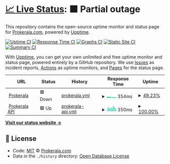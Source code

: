 # [📈 Live Status](https://prokerala.github.io/uptime): <!--live status--> **🟧 Partial outage**

This repository contains the open-source uptime monitor and status page for [Prokerala.com](https://www.prokerala.com/), powered by [Upptime](https://github.com/upptime/upptime).

[![Uptime CI](https://github.com/koj-co/upptime/workflows/Uptime%20CI/badge.svg)](https://github.com/koj-co/upptime/actions?query=workflow%3A%22Uptime+CI%22)
[![Response Time CI](https://github.com/koj-co/upptime/workflows/Response%20Time%20CI/badge.svg)](https://github.com/koj-co/upptime/actions?query=workflow%3A%22Response+Time+CI%22)
[![Graphs CI](https://github.com/koj-co/upptime/workflows/Graphs%20CI/badge.svg)](https://github.com/koj-co/upptime/actions?query=workflow%3A%22Graphs+CI%22)
[![Static Site CI](https://github.com/koj-co/upptime/workflows/Static%20Site%20CI/badge.svg)](https://github.com/koj-co/upptime/actions?query=workflow%3A%22Static+Site+CI%22)
[![Summary CI](https://github.com/koj-co/upptime/workflows/Summary%20CI/badge.svg)](https://github.com/koj-co/upptime/actions?query=workflow%3A%22Summary+CI%22)

With [Upptime](https://upptime.js.org), you can get your own unlimited and free uptime monitor and status page, powered entirely by a GitHub repository. We use [Issues](https://github.com/prokerala/uptime/issues) as incident reports, [Actions](https://github.com/prokerala/uptime/actions) as uptime monitors, and [Pages](https://prokerala.github.io/uptime) for the status page.

<!--start: status pages-->
<!-- This summary is generated by Upptime (https://github.com/upptime/upptime) -->
<!-- Do not edit this manually, your changes will be overwritten -->
<!-- prettier-ignore -->
| URL | Status | History | Response Time | Uptime |
| --- | ------ | ------- | ------------- | ------ |
| <img alt="" src="https://icons.duckduckgo.com/ip3/www.prokerala.com.ico" height="13"> [Prokerala](https://www.prokerala.com) | 🟥 Down | [prokerala.yml](https://github.com/prokerala/uptime/commits/HEAD/history/prokerala.yml) | <details><summary><img alt="Response time graph" src="./graphs/prokerala/response-time-week.png" height="20"> 354ms</summary><br><a href="https://prokerala.github.io/uptime/history/prokerala"><img alt="Response time 485" src="https://img.shields.io/endpoint?url=https%3A%2F%2Fraw.githubusercontent.com%2Fprokerala%2Fuptime%2FHEAD%2Fapi%2Fprokerala%2Fresponse-time.json"></a><br><a href="https://prokerala.github.io/uptime/history/prokerala"><img alt="24-hour response time 378" src="https://img.shields.io/endpoint?url=https%3A%2F%2Fraw.githubusercontent.com%2Fprokerala%2Fuptime%2FHEAD%2Fapi%2Fprokerala%2Fresponse-time-day.json"></a><br><a href="https://prokerala.github.io/uptime/history/prokerala"><img alt="7-day response time 354" src="https://img.shields.io/endpoint?url=https%3A%2F%2Fraw.githubusercontent.com%2Fprokerala%2Fuptime%2FHEAD%2Fapi%2Fprokerala%2Fresponse-time-week.json"></a><br><a href="https://prokerala.github.io/uptime/history/prokerala"><img alt="30-day response time 405" src="https://img.shields.io/endpoint?url=https%3A%2F%2Fraw.githubusercontent.com%2Fprokerala%2Fuptime%2FHEAD%2Fapi%2Fprokerala%2Fresponse-time-month.json"></a><br><a href="https://prokerala.github.io/uptime/history/prokerala"><img alt="1-year response time 481" src="https://img.shields.io/endpoint?url=https%3A%2F%2Fraw.githubusercontent.com%2Fprokerala%2Fuptime%2FHEAD%2Fapi%2Fprokerala%2Fresponse-time-year.json"></a></details> | <details><summary><a href="https://prokerala.github.io/uptime/history/prokerala">49.23%</a></summary><a href="https://prokerala.github.io/uptime/history/prokerala"><img alt="All-time uptime 99.77%" src="https://img.shields.io/endpoint?url=https%3A%2F%2Fraw.githubusercontent.com%2Fprokerala%2Fuptime%2FHEAD%2Fapi%2Fprokerala%2Fuptime.json"></a><br><a href="https://prokerala.github.io/uptime/history/prokerala"><img alt="24-hour uptime 38.27%" src="https://img.shields.io/endpoint?url=https%3A%2F%2Fraw.githubusercontent.com%2Fprokerala%2Fuptime%2FHEAD%2Fapi%2Fprokerala%2Fuptime-day.json"></a><br><a href="https://prokerala.github.io/uptime/history/prokerala"><img alt="7-day uptime 49.23%" src="https://img.shields.io/endpoint?url=https%3A%2F%2Fraw.githubusercontent.com%2Fprokerala%2Fuptime%2FHEAD%2Fapi%2Fprokerala%2Fuptime-week.json"></a><br><a href="https://prokerala.github.io/uptime/history/prokerala"><img alt="30-day uptime 87.67%" src="https://img.shields.io/endpoint?url=https%3A%2F%2Fraw.githubusercontent.com%2Fprokerala%2Fuptime%2FHEAD%2Fapi%2Fprokerala%2Fuptime-month.json"></a><br><a href="https://prokerala.github.io/uptime/history/prokerala"><img alt="1-year uptime 98.97%" src="https://img.shields.io/endpoint?url=https%3A%2F%2Fraw.githubusercontent.com%2Fprokerala%2Fuptime%2FHEAD%2Fapi%2Fprokerala%2Fuptime-year.json"></a></details>
| <img alt="" src="https://icons.duckduckgo.com/ip3/api.prokerala.com.ico" height="13"> [Prokerala API](https://api.prokerala.com) | 🟩 Up | [prokerala-api.yml](https://github.com/prokerala/uptime/commits/HEAD/history/prokerala-api.yml) | <details><summary><img alt="Response time graph" src="./graphs/prokerala-api/response-time-week.png" height="20"> 350ms</summary><br><a href="https://prokerala.github.io/uptime/history/prokerala-api"><img alt="Response time 383" src="https://img.shields.io/endpoint?url=https%3A%2F%2Fraw.githubusercontent.com%2Fprokerala%2Fuptime%2FHEAD%2Fapi%2Fprokerala-api%2Fresponse-time.json"></a><br><a href="https://prokerala.github.io/uptime/history/prokerala-api"><img alt="24-hour response time 260" src="https://img.shields.io/endpoint?url=https%3A%2F%2Fraw.githubusercontent.com%2Fprokerala%2Fuptime%2FHEAD%2Fapi%2Fprokerala-api%2Fresponse-time-day.json"></a><br><a href="https://prokerala.github.io/uptime/history/prokerala-api"><img alt="7-day response time 350" src="https://img.shields.io/endpoint?url=https%3A%2F%2Fraw.githubusercontent.com%2Fprokerala%2Fuptime%2FHEAD%2Fapi%2Fprokerala-api%2Fresponse-time-week.json"></a><br><a href="https://prokerala.github.io/uptime/history/prokerala-api"><img alt="30-day response time 364" src="https://img.shields.io/endpoint?url=https%3A%2F%2Fraw.githubusercontent.com%2Fprokerala%2Fuptime%2FHEAD%2Fapi%2Fprokerala-api%2Fresponse-time-month.json"></a><br><a href="https://prokerala.github.io/uptime/history/prokerala-api"><img alt="1-year response time 384" src="https://img.shields.io/endpoint?url=https%3A%2F%2Fraw.githubusercontent.com%2Fprokerala%2Fuptime%2FHEAD%2Fapi%2Fprokerala-api%2Fresponse-time-year.json"></a></details> | <details><summary><a href="https://prokerala.github.io/uptime/history/prokerala-api">100.00%</a></summary><a href="https://prokerala.github.io/uptime/history/prokerala-api"><img alt="All-time uptime 99.87%" src="https://img.shields.io/endpoint?url=https%3A%2F%2Fraw.githubusercontent.com%2Fprokerala%2Fuptime%2FHEAD%2Fapi%2Fprokerala-api%2Fuptime.json"></a><br><a href="https://prokerala.github.io/uptime/history/prokerala-api"><img alt="24-hour uptime 100.00%" src="https://img.shields.io/endpoint?url=https%3A%2F%2Fraw.githubusercontent.com%2Fprokerala%2Fuptime%2FHEAD%2Fapi%2Fprokerala-api%2Fuptime-day.json"></a><br><a href="https://prokerala.github.io/uptime/history/prokerala-api"><img alt="7-day uptime 100.00%" src="https://img.shields.io/endpoint?url=https%3A%2F%2Fraw.githubusercontent.com%2Fprokerala%2Fuptime%2FHEAD%2Fapi%2Fprokerala-api%2Fuptime-week.json"></a><br><a href="https://prokerala.github.io/uptime/history/prokerala-api"><img alt="30-day uptime 100.00%" src="https://img.shields.io/endpoint?url=https%3A%2F%2Fraw.githubusercontent.com%2Fprokerala%2Fuptime%2FHEAD%2Fapi%2Fprokerala-api%2Fuptime-month.json"></a><br><a href="https://prokerala.github.io/uptime/history/prokerala-api"><img alt="1-year uptime 100.00%" src="https://img.shields.io/endpoint?url=https%3A%2F%2Fraw.githubusercontent.com%2Fprokerala%2Fuptime%2FHEAD%2Fapi%2Fprokerala-api%2Fuptime-year.json"></a></details>

<!--end: status pages-->

[**Visit our status website →**](https://prokerala.github.io/uptime)

## 📄 License

- Code: [MIT](./LICENSE) © [Prokerala.com](https://www.prokerala.com/)
- Data in the `./history` directory: [Open Database License](https://opendatacommons.org/licenses/odbl/1-0/)

